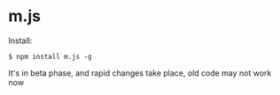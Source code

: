 m.js
====

Install:
```shell
$ npm install m.js -g
```

It's in beta phase, and rapid changes take place, old code may not work now
